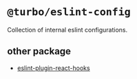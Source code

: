 # `@turbo/eslint-config`

Collection of internal eslint configurations.

## other package

- [eslint-plugin-react-hooks](https://www.npmjs.com/package/eslint-plugin-react-hooks)
